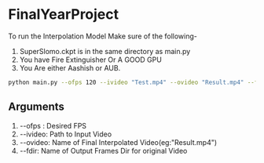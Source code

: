 # FinalYearProject
To run the Interpolation Model Make sure of the following-
1) SuperSlomo.ckpt is in the same directory as main.py
2) You have Fire Extinguisher Or A GOOD GPU
3) You Are either Aashish or AUB.
```bash
python main.py --ofps 120 --ivideo "Test.mp4" --ovideo "Result.mp4" --fdir "output"
```
## Arguments
1) --ofps : Desired FPS
2) --ivideo: Path to Input Video
3) --ovideo: Name of Final Interpolated Video(eg:"Result.mp4")
4) --fdir: Name of Output Frames Dir for original Video